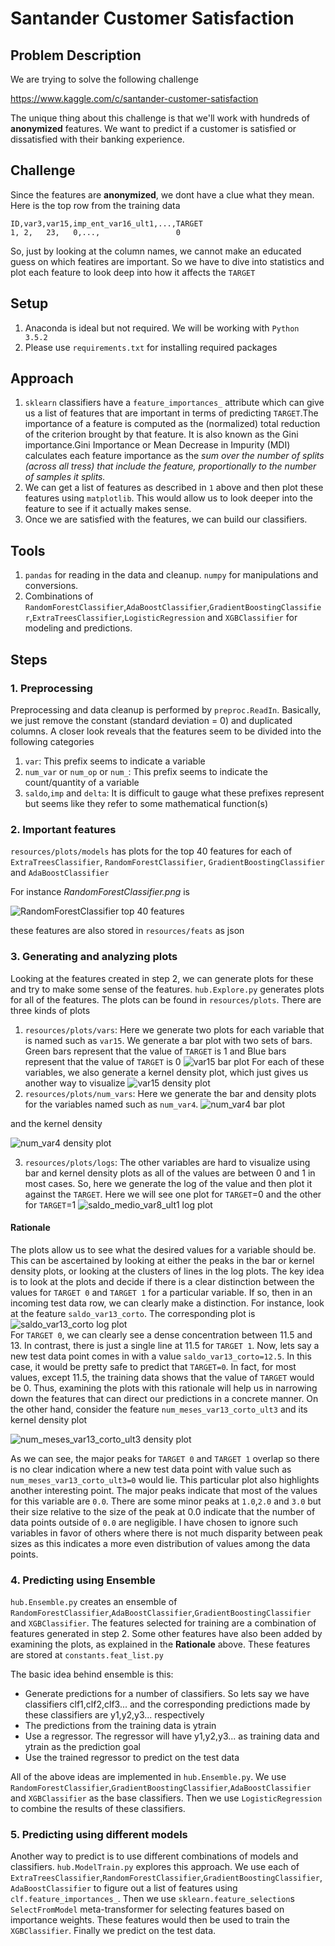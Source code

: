 # Santander Customer Satisfaction

## Problem Description

We are trying to solve the following challenge

https://www.kaggle.com/c/santander-customer-satisfaction

The unique thing about this challenge is that we'll work with hundreds of **anonymized** features. We want to predict if a customer is satisfied or dissatisfied with their banking experience.

## Challenge

Since the features are **anonymized**, we dont have a clue what they mean. Here is the top row from the training data

    ID,var3,var15,imp_ent_var16_ult1,...,TARGET
    1, 2,   23,   0,...,                 0

So, just by looking at the column names, we cannot make an educated guess on which featires are important. So we have to dive into statistics and plot each feature to look deep into how it affects the `TARGET`

## Setup

1. Anaconda is ideal but not required. We will be working with `Python 3.5.2`
2. Please use `requirements.txt` for installing required packages

## Approach

1. `sklearn` classifiers have a `feature_importances_` attribute which can give us a list of features that are important in terms of predicting `TARGET`.The importance of a feature is computed as the (normalized) total reduction of the criterion brought by that feature. It is also known as the Gini importance.Gini Importance or Mean Decrease in Impurity (MDI) calculates each feature importance as the *sum over the number of splits (across all tress) that include the feature, proportionally to the number of samples it splits.*
2. We can get a list of features as described in `1` above and then plot these features using `matplotlib`. This would allow us to look deeper into the feature to see if it actually makes sense.
3. Once we are satisfied with the features, we can build our classifiers.

## Tools

1. `pandas` for reading in the data and cleanup. `numpy` for manipulations and conversions.
2. Combinations of `RandomForestClassifier`,`AdaBoostClassifier`,`GradientBoostingClassifier`,`ExtraTreesClassifier`,`LogisticRegression` and `XGBClassifier` for modeling and predictions.

## Steps

### 1. Preprocessing

Preprocessing and data cleanup is performed by `preproc.ReadIn`. Basically, we just remove the constant (standard deviation = 0)
and duplicated columns. A closer look reveals that the features seem to be divided into the following categories

1. `var`: This prefix seems to indicate a variable
2. `num_var` or `num_op` or `num_`: This prefix seems to indicate the count/quantity of a variable
3. `saldo`,`imp` and `delta`: It is difficult to gauge what these prefixes represent but seems like they refer to some mathematical function(s)

### 2. Important features

`resources/plots/models` has plots for the top 40 features for each of `ExtraTreesClassifier`, `RandomForestClassifier`, `GradientBoostingClassifier` and `AdaBoostClassifier`

For instance *RandomForestClassifier.png* is 

![RandomForestClassifier top 40 features](resources/plots/models/RandomForestClassifier.png)

these features are also stored in `resources/feats` as json

### 3. Generating and analyzing plots

Looking at the features created in step 2, we can generate plots for these and try to make some sense of the features. `hub.Explore.py` generates plots for all of the features. The plots can be found in `resources/plots`. There are three kinds of plots

1. `resources/plots/vars`: Here we generate two plots for each variable that is named such as `var15`. We generate a bar plot with two sets of bars. Green bars represent that the value of `TARGET` is 1 and Blue bars represent that the value of `TARGET` is 0
![var15 bar plot](resources/plots/vars/var15.png)
For each of these variables, we also generate a kernel density plot, which just gives us another way to visualize
![var15 density plot](resources/plots/vars/var15_density.png)
2. `resources/plots/num_vars`: Here we generate the bar and density plots for the variables named such as `num_var4`.
![num_var4 bar plot](resources/plots/num_vars/num_var4.png)

and the kernel density

![num_var4 density plot](resources/plots/num_vars/num_var4_density.png)

3. `resources/plots/logs`: The other variables are hard to visualize using bar and kernel density plots as all of the values are between 0 and 1 in most cases. So, here we generate the log of the value and then plot it against the `TARGET`. Here we will see one plot for `TARGET`=0 and the other for `TARGET`=1
![saldo_medio_var8_ult1 log plot](resources/plots/logs/saldo_medio_var8_ult1.png)

#### Rationale
The plots allow us to see what the desired values for a variable should be. This can be ascertained by looking at either the peaks in the bar or kernel density plots, or looking at the clusters of lines in the log plots. The key idea is to look at the plots and decide if there is a clear distinction between the values for `TARGET 0`  and `TARGET 1` for a particular variable. If so, then in an incoming test data row, we can clearly make a distinction. For instance, look at the feature `saldo_var13_corto`. The corresponding plot is 
![saldo_var13_corto log plot](resources/plots/logs/saldo_var13_corto.png)  
For `TARGET 0`, we can clearly see a dense concentration between 11.5 and 13. In contrast, there is just a single line at 11.5 for `TARGET 1`. Now, lets say a new test data point comes in with a value `saldo_var13_corto=12.5`. In this case, it would be pretty safe to predict that `TARGET=0`. In fact, for most values, except 11.5, the training data shows that the value of `TARGET` would be 0. Thus, examining the plots with this rationale will help us in narrowing down the features that can direct our predictions in a concrete manner. On the other hand, consider the feature `num_meses_var13_corto_ult3` and its kernel density plot

![num_meses_var13_corto_ult3 density plot](resources/plots/num_vars/num_meses_var13_corto_ult3_density.png)

As we can see, the major peaks for `TARGET 0` and `TARGET 1` overlap so there is no clear indication where a new test data point with value such as `num_meses_var13_corto_ult3=0` would lie. This particular plot also highlights another interesting point. The major peaks indicate that most of the values for this variable are `0.0`. There are some minor peaks at `1.0`,`2.0` and `3.0` but their size relative to the size of the peak at 0.0 indicate that the number of data points outside of `0.0` are negligible. I have chosen to ignore such variables in favor of others where there is not much disparity between peak sizes as this indicates a more even distribution of values among the data points.
### 4. Predicting using Ensemble
`hub.Ensemble.py` creates an ensemble of `RandomForestClassifier`,`AdaBoostClassifier`,`GradientBoostingClassifier` and `XGBClassifier`. The features selected for training are a combination of features generated in step 2. Some other features have also been added by examining the plots, as explained in the **Rationale** above. These features are stored at `constants.feat_list.py`

The basic idea behind ensemble is this:

- Generate predictions for a number of classifiers. So lets say we have classifiers clf1,clf2,clf3... and the corresponding predictions made by these classifiers are y1,y2,y3... respectively
- The predictions from the training data is ytrain
- Use a regressor. The regressor will have y1,y2,y3... as training data and ytrain as the prediction goal
- Use the trained regressor to predict on the test data

All of the above ideas are implemented in `hub.Ensemble.py`. We use `RandomForestClassifier`,`GradientBoostingClassifier`,`AdaBoostClassifier` and `XGBClassifier` as the base classifiers. Then we use `LogisticRegression` to combine the results of these classifiers.
### 5. Predicting using different models
Another way to predict is to use different combinations of models and classifiers. `hub.ModelTrain.py` explores this approach. We use each of `ExtraTreesClassifier`,`RandomForestClassifier`,`GradientBoostingClassifier`,`AdaBoostClassifier` to figure out a list of features using `clf.feature_importances_`. Then we use `sklearn.feature_selection`s `SelectFromModel` meta-transformer for selecting features based on importance weights. These features would then be used to train the `XGBClassifier`. Finally we predict on the test data.